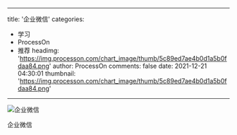 
---
title: '企业微信'
categories: 
 - 学习
 - ProcessOn
 - 推荐
headimg: 'https://img.processon.com/chart_image/thumb/5c89ed7ae4b0d1a5b0fdaa84.png'
author: ProcessOn
comments: false
date: 2021-12-21 04:30:01
thumbnail: 'https://img.processon.com/chart_image/thumb/5c89ed7ae4b0d1a5b0fdaa84.png'
---

<div>   
<img class="thumb" alt="企业微信" src="https://img.processon.com/chart_image/thumb/5c89ed7ae4b0d1a5b0fdaa84.png" referrerpolicy="no-referrer">
<p>企业微信</p>  
</div>
            